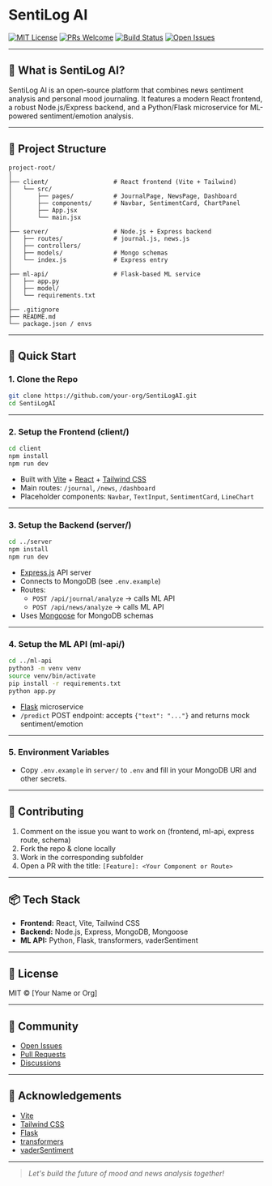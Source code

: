 # SentiLog AI

[![MIT License](https://img.shields.io/badge/license-MIT-green.svg)](LICENSE)
[![PRs Welcome](https://img.shields.io/badge/PRs-welcome-brightgreen.svg)](https://github.com/your-org/SentiLogAI/pulls)
[![Build Status](https://img.shields.io/github/actions/workflow/status/your-org/SentiLogAI/ci.yml?branch=main)](https://github.com/your-org/SentiLogAI/actions)
[![Open Issues](https://img.shields.io/github/issues/your-org/SentiLogAI)](https://github.com/your-org/SentiLogAI/issues)

---

## 🧠 What is SentiLog AI?

SentiLog AI is an open-source platform that combines news sentiment analysis and personal mood journaling. It features a modern React frontend, a robust Node.js/Express backend, and a Python/Flask microservice for ML-powered sentiment/emotion analysis.

---

## 📁 Project Structure

```
project-root/
│
├── client/                  # React frontend (Vite + Tailwind)
│   └── src/
│       ├── pages/           # JournalPage, NewsPage, Dashboard
│       ├── components/      # Navbar, SentimentCard, ChartPanel
│       ├── App.jsx
│       └── main.jsx
│
├── server/                  # Node.js + Express backend
│   ├── routes/              # journal.js, news.js
│   ├── controllers/
│   ├── models/              # Mongo schemas
│   └── index.js             # Express entry
│
├── ml-api/                  # Flask-based ML service
│   ├── app.py
│   ├── model/
│   └── requirements.txt
│
├── .gitignore
├── README.md
└── package.json / envs
```

---

## 🚀 Quick Start

### 1. Clone the Repo

```bash
git clone https://github.com/your-org/SentiLogAI.git
cd SentiLogAI
```

---

### 2. Setup the Frontend (client/)

```bash
cd client
npm install
npm run dev
```

- Built with [Vite](https://vitejs.dev/) + [React](https://react.dev/) + [Tailwind CSS](https://tailwindcss.com/)
- Main routes: `/journal`, `/news`, `/dashboard`
- Placeholder components: `Navbar`, `TextInput`, `SentimentCard`, `LineChart`

---

### 3. Setup the Backend (server/)

```bash
cd ../server
npm install
npm run dev
```

- [Express.js](https://expressjs.com/) API server
- Connects to MongoDB (see `.env.example`)
- Routes:
  - `POST /api/journal/analyze` → calls ML API
  - `POST /api/news/analyze` → calls ML API
- Uses [Mongoose](https://mongoosejs.com/) for MongoDB schemas

---

### 4. Setup the ML API (ml-api/)

```bash
cd ../ml-api
python3 -m venv venv
source venv/bin/activate
pip install -r requirements.txt
python app.py
```

- [Flask](https://flask.palletsprojects.com/) microservice
- `/predict` POST endpoint: accepts `{"text": "..."}` and returns mock sentiment/emotion

---

### 5. Environment Variables

- Copy `.env.example` in `server/` to `.env` and fill in your MongoDB URI and other secrets.

---

## 🧩 Contributing

1. Comment on the issue you want to work on (frontend, ml-api, express route, schema)
2. Fork the repo & clone locally
3. Work in the corresponding subfolder
4. Open a PR with the title: `[Feature]: <Your Component or Route>`

---

## 📦 Tech Stack

- **Frontend:** React, Vite, Tailwind CSS
- **Backend:** Node.js, Express, MongoDB, Mongoose
- **ML API:** Python, Flask, transformers, vaderSentiment

---

## 📝 License

MIT © [Your Name or Org]

---

## 🙌 Community

- [Open Issues](https://github.com/your-org/SentiLogAI/issues)
- [Pull Requests](https://github.com/your-org/SentiLogAI/pulls)
- [Discussions](https://github.com/your-org/SentiLogAI/discussions)

---

## 📄 Acknowledgements

- [Vite](https://vitejs.dev/)
- [Tailwind CSS](https://tailwindcss.com/)
- [Flask](https://flask.palletsprojects.com/)
- [transformers](https://huggingface.co/transformers/)
- [vaderSentiment](https://github.com/cjhutto/vaderSentiment)

---

> _Let's build the future of mood and news analysis together!_ 